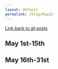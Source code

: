 ```yaml
---
layout: default
permalink: /blog/May22
---
```


[Link back to all posts](https://alxwen711.github.io/blog)

## May 1st-15th


## May 16th-31st


